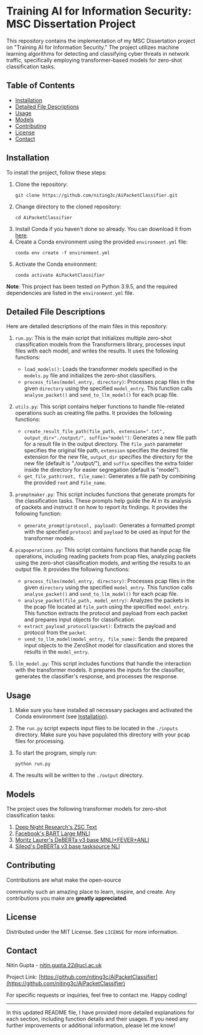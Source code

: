 # Training AI for Information Security: MSC Dissertation Project

This repository contains the implementation of my MSC Dissertation project on "Training AI for Information Security." The project utilizes machine learning algorithms for detecting and classifying cyber threats in network traffic, specifically employing transformer-based models for zero-shot classification tasks.

## Table of Contents

- [Installation](#installation)
- [Detailed File Descriptions](#detailed-file-descriptions)
- [Usage](#usage)
- [Models](#models)
- [Contributing](#contributing)
- [License](#license)
- [Contact](#contact)

## Installation

To install the project, follow these steps:

1. Clone the repository:
    ```
    git clone https://github.com/niting3c/AiPacketClassifier.git
    ```
2. Change directory to the cloned repository:
    ```
    cd AiPacketClassifier
    ```
3. Install Conda if you haven't done so already. You can download it from [here](https://docs.conda.io/en/latest/miniconda.html).
4. Create a Conda environment using the provided `environment.yml` file:
    ```
    conda env create -f environment.yml
    ```
5. Activate the Conda environment:
    ```
    conda activate AiPacketClassifier
    ```

**Note**: This project has been tested on Python 3.9.5, and the required dependencies are listed in the `environment.yml` file.

## Detailed File Descriptions

Here are detailed descriptions of the main files in this repository:

1. `run.py`: This is the main script that initializes multiple zero-shot classification models from the Transformers library, processes input files with each model, and writes the results. It uses the following functions:
    - `load_models()`: Loads the transformer models specified in the `models.py` file and initializes the zero-shot classifiers.
    - `process_files(model_entry, directory)`: Processes pcap files in the given `directory` using the specified `model_entry`. This function calls `analyse_packet()` and `send_to_llm_model()` for each pcap file.

2. `utils.py`: This script contains helper functions to handle file-related operations such as creating file paths. It provides the following functions:
    - `create_result_file_path(file_path, extension=".txt", output_dir="./output/", suffix="model")`: Generates a new file path for a result file in the output directory. The `file_path` parameter specifies the original file path, `extension` specifies the desired file extension for the new file, `output_dir` specifies the directory for the new file (default is "./output/"), and `suffix` specifies the extra folder inside the directory for easier segregation (default is "model").
    - `get_file_path(root, file_name)`: Generates a file path by combining the provided `root` and `file_name`.

3. `promptmaker.py`: This script includes functions that generate prompts for the classification tasks. These prompts help guide the AI in its analysis of packets and instruct it on how to report its findings. It provides the following function:
    - `generate_prompt(protocol, payload)`: Generates a formatted prompt with the specified `protocol` and `payload` to be used as input for the transformer models.

4. `pcapoperations.py`: This script contains functions that handle pcap file operations, including reading packets from pcap files, analyzing packets using the zero-shot classification models, and writing the results to an output file. It provides the following functions:
    - `process_files(model_entry, directory)`: Processes pcap files in the given `directory` using the specified `model_entry`. This function calls `analyse_packet()` and `send_to_llm_model()` for each pcap file.
    - `analyse_packet(file_path, model_entry)`: Analyzes the packets in the pcap file located at `file_path` using the specified `model_entry`. This function extracts the protocol and payload from each packet and prepares input objects for classification.
    - `extract_payload_protocol(packet)`: Extracts the payload and protocol from the `packet`.
    - `send_to_llm_model(model_entry, file_name)`: Sends the prepared input objects to the ZeroShot model for classification and stores the results in the `model_entry`.

5. `llm_model.py`: This script includes functions that handle the interaction with the transformer models. It prepares the inputs for the classifier, generates the classifier's response, and processes the response.

## Usage

1. Make sure you have installed all necessary packages and activated the Conda environment (see [Installation](#installation)).

2. The `run.py` script expects input files to be located in the `./inputs` directory. Make sure you have populated this directory with your pcap files for processing.

3. To start the program, simply run:
    ```
    python run.py
    ```
4. The results will be written to the `./output` directory.

## Models

The project uses the following transformer models for zero-shot classification tasks:

1. [Deep Night Research's ZSC Text](https://huggingface.co/deepnight-research/zsc-text)
2. [Facebook's BART Large MNLI](https://huggingface.co/facebook/bart-large-mnli)
3. [Moritz Laurer's DeBERTa v3 base MNLI+FEVER+ANLI](https://huggingface.co/MoritzLaurer/DeBERTa-v3-base-mnli-fever-anli)
4. [Sileod's DeBERTa v3 base tasksource NLI](https://huggingface.co/sileod/deberta-v3-base-tasksource-nli)

## Contributing

Contributions are what make the open-source

 community such an amazing place to learn, inspire, and create. Any contributions you make are **greatly appreciated**.

## License

Distributed under the MIT License. See `LICENSE` for more information.

## Contact

Nitin Gupta - nitin.gupta.22@ucl.ac.uk

Project Link: [https://github.com/niting3c/AiPacketClassifier](https://github.com/niting3c/AiPacketClassifier)

For specific requests or inquiries, feel free to contact me. Happy coding!

---

In this updated README file, I have provided more detailed explanations for each section, including function details and their usages. If you need any further improvements or additional information, please let me know!
